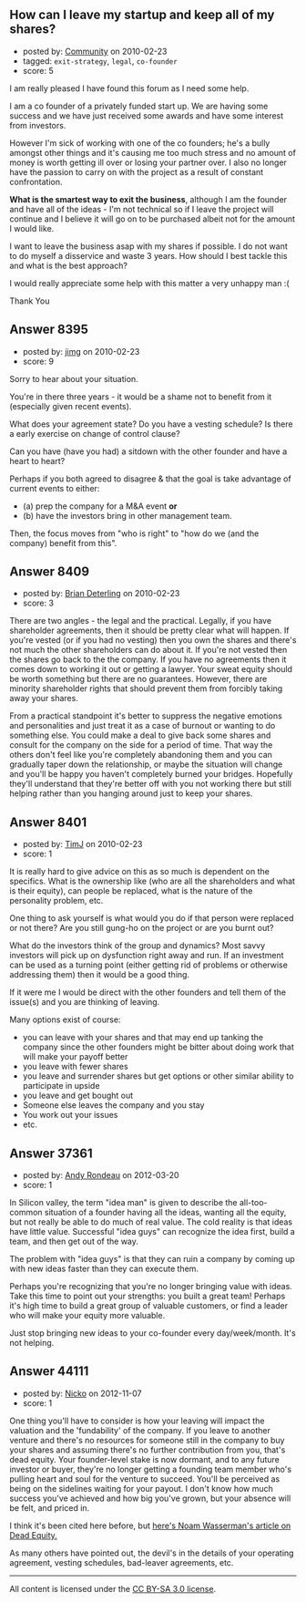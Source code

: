 ## How can I leave my startup and keep all of my shares?

- posted by: [Community](https://stackexchange.com/users/-1/-1-community) on 2010-02-23
- tagged: `exit-strategy`, `legal`, `co-founder`
- score: 5

I am really pleased I have found this forum as I need some help. 

I am a co founder of a privately funded start up. We are having some success and we have just received some awards and have some interest from investors.

However I'm sick of working with one of the co founders; he's a bully amongst other things and it's causing me too much stress and no amount of money is worth getting ill over or losing your partner over. I also no longer have the passion to carry on with the project as a result of constant confrontation. 

**What is the smartest way to exit the business**, although I am the founder and have all of the ideas - I'm not technical so if I leave the project will continue and I believe it will go on to be purchased albeit not for the amount I would like.

I want to leave the business asap with my shares if possible. I do not want to do myself a disservice and waste 3 years. How should I best tackle this and what is the best approach? 

I would really appreciate some help with this matter a very unhappy man :(

Thank You




## Answer 8395

- posted by: [jimg](https://stackexchange.com/users/-1/2380-jimg) on 2010-02-23
- score: 9

Sorry to hear about your situation.

You're in there three years - it would be a shame not to benefit from it (especially given recent events).

What does your agreement state? Do you have a vesting schedule? Is there a early exercise on change of control clause?  

Can you have (have you had) a sitdown with the other founder and have a heart to heart?  

Perhaps if you both agreed to disagree & that the goal is take advantage of current events to either:

 - (a) prep the company for a M&A event **or**
 - (b) have the investors bring in other management team.

Then, the focus moves from "who is right" to "how do we (and the company) benefit from this".




## Answer 8409

- posted by: [Brian Deterling](https://stackexchange.com/users/-1/496-brian-deterling) on 2010-02-23
- score: 3

There are two angles - the legal and the practical.  Legally, if you have shareholder agreements, then it should be pretty clear what will happen. If you're vested (or if you had no vesting) then you own the shares and there's not much the other shareholders can do about it.  If you're not vested then the shares go back to the the company.  If you have no agreements then it comes down to working it out or getting a lawyer.  Your sweat equity should be worth something but there are no guarantees. However, there are minority shareholder rights that should prevent them from forcibly taking away your shares.

From a practical standpoint it's better to suppress the negative emotions and personalities and just treat it as a case of burnout or wanting to do something else. You could make a deal to give back some shares and consult for the company on the side for a period of time.  That way the others don't feel like you're completely abandoning them and you can gradually taper down the relationship, or maybe the situation will change and you'll be happy you haven't completely burned your bridges. Hopefully they'll understand that they're better off with you not working there but still helping rather than you hanging around just to keep your shares.


## Answer 8401

- posted by: [TimJ](https://stackexchange.com/users/-1/1172-timj) on 2010-02-23
- score: 1

It is really hard to give advice on this as so much is dependent on the specifics.  What is the ownership like (who are all the shareholders and what is their equity), can people be replaced, what is the nature of the personality problem, etc.

One thing to ask yourself is what would you do if that person were replaced or not there?  Are you still gung-ho on the project or are you burnt out?

What do the investors think of the group and dynamics?  Most savvy investors will pick up on dysfunction right away and run.  If an investment can be used as a turning point (either getting rid of problems or otherwise addressing them) then it would be a good thing.  

If it were me I would be direct with the other founders and tell them of the issue(s) and you are thinking of leaving. 

Many options exist of course:

- you can leave with your shares and that may end up tanking the company since the other founders might be bitter about doing work that will make your payoff better
- you leave with fewer shares
- you leave and surrender shares but get options or other similar ability to participate in upside
- you leave and get bought out
- Someone else leaves the company and you stay
- You work out your issues 
- etc.



## Answer 37361

- posted by: [Andy Rondeau](https://stackexchange.com/users/-1/17063-andy-rondeau) on 2012-03-20
- score: 1

In Silicon valley, the term "idea man" is given to describe the all-too-common situation of a founder having all the ideas, wanting all the equity, but not really be able to do much of real value. The cold reality is that ideas have little value. Successful "idea guys" can recognize the idea first, build a team, and then get out of the way.

The problem with "idea guys" is that they can ruin a company by coming up with new ideas faster than they can execute them.

Perhaps you're recognizing that you're no longer bringing value with ideas. Take this time to point out your strengths: you built a great team! Perhaps it's high time to build a great group of valuable customers, or find a leader who will make your equity more valuable.

Just stop bringing new ideas to your co-founder every day/week/month. It's not helping.


## Answer 44111

- posted by: [Nicko](https://stackexchange.com/users/-1/7870-nicko) on 2012-11-07
- score: 1

<p>One thing you'll have to consider is how your leaving will impact the valuation and the 'fundability' of the company.  If you leave to another venture and there's no resources for someone still in the company to buy your shares and assuming there's no further contribution from you, that's dead equity.  Your founder-level stake is now dormant, and to any future investor or buyer, they're no longer getting a founding team member who's pulling heart and soul for the venture to succeed. You'll be perceived as being on the sidelines waiting for your payout. I don't know how much success you've achieved and how big you've grown, but your absence will be felt, and priced in.  </p>

<p>I think it's been cited here before, but <a href="http://www.inc.com/noam-wasserman/the-dead-equity-problem.html" rel="nofollow">here's Noam Wasserman's article on Dead Equity.</a> </p>

<p>As many others have pointed out, the devil's in the details of your operating agreement, vesting schedules, bad-leaver agreements, etc. </p>




---

All content is licensed under the [CC BY-SA 3.0 license](https://creativecommons.org/licenses/by-sa/3.0/).
